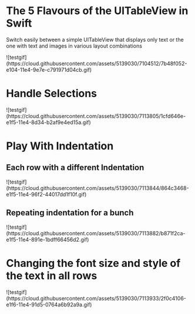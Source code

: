 <h1>The 5 Flavours of the UITableView in Swift</h1>
<p>Switch easily between a simple UITableView that displays only text or the one with text and images in various layout combinations</p>
![testgif](https://cloud.githubusercontent.com/assets/5139030/7104512/7b48f052-e104-11e4-9e7e-c791971d04cb.gif)
<h1>Handle Selections</h1>
![testgif](https://cloud.githubusercontent.com/assets/5139030/7113805/1cfd646e-e1f5-11e4-8d34-b2af9e4ed15a.gif)
<h1>Play With Indentation</h1>
<h2>Each row with a different Indentation</h2>
![testgif](https://cloud.githubusercontent.com/assets/5139030/7113844/864c3468-e1f5-11e4-96f2-44017dd1f10f.gif)
<h2>Repeating indentation for a bunch</h2>
![testgif](https://cloud.githubusercontent.com/assets/5139030/7113882/b871f2ca-e1f5-11e4-891e-1bdff66456d2.gif)
<h1>Changing the font size and style of the text in all rows</h1>
![testgif](https://cloud.githubusercontent.com/assets/5139030/7113933/2f0c4106-e1f6-11e4-91d5-0764a6b92a9a.gif)
